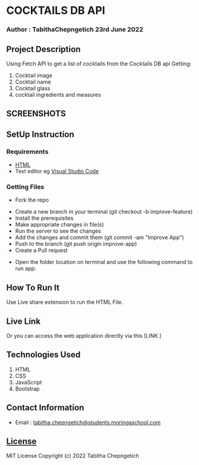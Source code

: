 # COCKTAILS DB API
### Author : TabithaChepngetich  23rd June 2022

## Project Description


Using Fetch API to get a list of cocktails from the Cocktails DB api
Getting:
1. Cocktail image
2. Cocktail name
3. Cocktail glass
4. cocktail ingredients and measures


## SCREENSHOTS




## SetUp Instruction
### Requirements
* [HTML](https://developer.mozilla.org/en-US/docs/Learn/HTML)
* Text editor eg [Visual Studio Code](https://code.visualstudio.com/download)


### Getting Files
* Fork the repo
- Create a new branch in your terminal (git checkout -b improve-feature)
- Install the prerequisites
- Make appropriate changes in file(s)
- Run the server to see the changes
- Add the changes and commit them (git commit -am "Improve App")
- Push to the branch (git push origin improve-app)
- Create a Pull request
* Open the folder location on terminal and use the following command to run app:

## How To Run It
Use Live share extension to run the HTML File.

## Live Link
Or you can access the web application directly via this [LINK.]


## Technologies Used
1. HTML
2. CSS
3. JavaScript
4. Bootstrap


## Contact Information
* Email : tabitha.chepngetich@students.moringaschool.com

## [License](LICENCE)
MIT License
Copyright (c) 2022 Tabitha Chepngetich